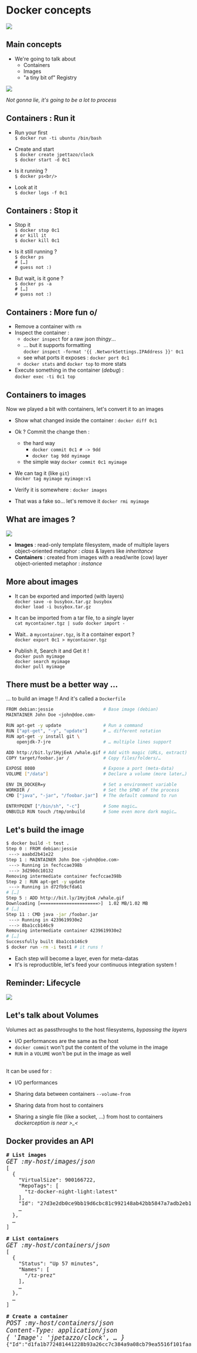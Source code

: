 # Docker concepts

![](ressources/rigole-pas.jpg)



## Main concepts

- We're going to talk about
    - Containers
    - Images
    - "a tiny bit of" Registry

![](ressources/giphy_penguin_waw.gif)

*Not gonna lie, it's going to be a lot to process*




## Containers : Run it

- Run your first<br/>
``$ docker run -ti ubuntu /bin/bash``

- Create and start<br/>
``$ docker create jpettazo/clock``<br/>
``$ docker start -d 0c1``

- Is it running ?<br/>
``$ docker ps<br/>``

- Look at it<br/>
``$ docker logs -f 0c1``




## Containers : Stop it

- Stop it<br/>
``$ docker stop 0c1``<br/>
``# or kill it``<br/>
``$ docker kill 0c1``

- Is it still running ?<br/>
``$ docker ps``<br/>
``# […]``<br/>
``# guess not :)``

- But wait, is it gone ?<br/>
``$ docker ps -a``<br/>
``# […]``<br/>
``# guess not :)``<br/>



## Containers : More fun o/

- Remove a container with ``rm``
- Inspect the container :
  - ``docker inspect`` for a raw json *thingy*…
  - … but it supports formatting <br/>``docker inspect -format '{{ .NetworkSettings.IPAddress }}' 0c1``
  - see what ports it exposes : ``docker port 0c1``
  - ``docker stats`` and ``docker top`` to more stats
- Execute something in the container (*debug*) : <br/>``docker exec -ti 0c1 top``




## Containers to images

Now we played a bit with containers, let's convert it to an images

- Show what changed inside the container : ``docker diff 0c1``

- Ok ? Commit the change then :
  - the hard way
    - ``docker commit 0c1 # -> 9dd``
    - ``docker tag 9dd myimage``
  - the simple way ``docker commit 0c1 myimage``

- We can tag it (like ``git``)<br/>
``docker tag myimage myimage:v1``

- Verify it is somewhere : ``docker images``

- That was a fake so… let's remove it ``docker rmi myimage``



## What are images ?

![](ressources/docker-image-small.png)

- **Images** : read-only template filesystem, made of multiple layers<br/>object-oriented metaphor : *class* & layers like *inheritance*
- **Containers** : created from images with a read/write (cow) layer<br/>object-oriented metaphor : *instance*



## More about images

- It can be exported and imported (with layers)<br/>``docker save -o busybox.tar.gz busybox``<br/>``docker load -i busybox.tar.gz``
- It can be imported from a tar file, to a *single* layer<br/>``cat mycontainer.tgz | sudo docker import -``
- Wait.. a ``mycontainer.tgz``, is it a container export ?<br/>``docker export 0c1 > mycontainer.tgz``

- Publish it, Search it and Get it !<br/>
``docker push myimage``<br/>
``docker search myimage``<br/>
``docker pull myimage``



## There must be a better way …

… to build an image !! And it's called a ``Dockerfile``


```bash
FROM debian:jessie                   # Base image (debian)
MAINTAINER John Doe <john@doe.com>

RUN apt-get -y update                # Run a command
RUN ["apt-get", "-y", "update"]      # … different notation
RUN apt-get -y install git \ 
    openjdk-7-jre                    # … multiple lines support

ADD http://bit.ly/1HyjEeA /whale.gif # Add with magic (URLs, extract)
COPY target/foobar.jar /             # Copy files/folders/…

EXPOSE 8080                          # Expose a port (meta-data)
VOLUME ["/data"]                     # Declare a volume (more later…)

ENV IN_DOCKER=y                      # Set a environment variable
WORKDIR /                            # Set the $PWD of the process
CMD ["java", "-jar", "/foobar.jar"]  # The default command to run

ENTRYPOINT ["/bin/sh", "-c"]         # Some magic…
ONBUILD RUN touch /tmp/onbuild       # Some even more dark magic…
```



## Let's build the image

```bash
$ docker build -t test .
Step 0 : FROM debian:jessie
 ---> aaabd2b41e22
Step 1 : MAINTAINER John Doe <john@doe.com>
 ---> Running in fecfccae398b
 ---> 3d290dc10132
Removing intermediate container fecfccae398b
Step 2 : RUN apt-get -y update
 ---> Running in d72fb9cfda61
# […]
Step 5 : ADD http://bit.ly/1HyjEeA /whale.gif
Downloading [======================>]  1.02 MB/1.02 MB
# […]
Step 11 : CMD java -jar /foobar.jar
 ---> Running in 4239619930e2
 ---> 8ba1ccb146c9
Removing intermediate container 4239619930e2
# […]
Successfully built 8ba1ccb146c9
$ docker run -rm -i test1 # it runs !
```

* Each step will become a layer, even for meta-datas
* It's is reproductible, let's feed your continuous integration system !



## Reminder: Lifecycle

![](ressources/decouverte-conteneur-workflow.png)



## Let's talk about Volumes

Volumes act as passthroughs to the host filesystems, *bypassing the layers*

- I/O performances are the same as the host
- ``docker commit`` won't put the content of the volume in the image
- ``RUN`` in a ``VOLUME`` won't be put in the image as well

<br/>
It can be used for :

- I/O performances

- Sharing data between containers ``--volume-from``

- Sharing data from host to containers

- Sharing a single file (like a socket, …) from host to containers<br/>
*dockerception is near >_<*



## Docker provides an API


<pre>
<strong># List images</strong>
<em style="font-size: 1.2em;">GET :my-host/images/json</em>
[
  {
    "VirtualSize": 900166722,
    "RepoTags": [
      "tz-docker-night-light:latest"
    ],
    "Id": "27d3e2db0ce9bb19d6cbc81c992148ab42bb5847a7adb2eb154f01007fa4babf",
    …
  },
  …
]

<strong># List containers</strong>
<em style="font-size: 1.2em;">GET :my-host/containers/json</em>
[
  {
    "Status": "Up 57 minutes",
    "Names": [
      "/tz-prez"
    ],
    …
  },
  …
]

<strong># Create a container</strong>
<em style="font-size: 1.2em;">POST :my-host/containers/json
Content-Type: application/json
{ 'Image': 'jpetazzo/clock', … }</em>
{"Id":"d1fa1b772481441228b93a26cc7c384a9a08cb79ea5516f101faa89564e9c752"}
</pre>

